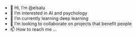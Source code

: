 - 👋 Hi, I’m @elsalu
- 👀 I’m interested in AI and psychology
- 🌱 I’m currently learning deep learning
- 💞️ I’m looking to collaborate on projects that benefit people
- 📫 How to reach me ...

<!---
wenjialu/wenjialu is a ✨ special ✨ repository because its `README.md` (this file) appears on your GitHub profile.
You can click the Preview link to take a look at your changes.
--->

